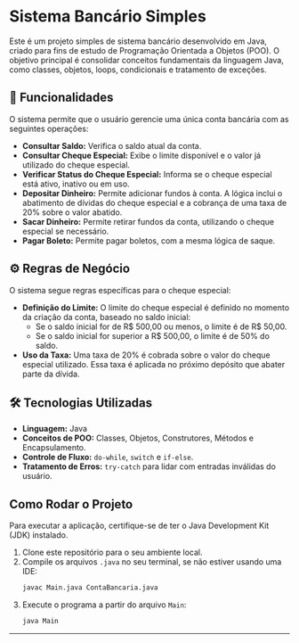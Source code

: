 # Sistema Bancário Simples

Este é um projeto simples de sistema bancário desenvolvido em Java, criado para fins de estudo de Programação Orientada a Objetos (POO). O objetivo principal é consolidar conceitos fundamentais da linguagem Java, como classes, objetos, loops, condicionais e tratamento de exceções.

## 🚀 Funcionalidades

O sistema permite que o usuário gerencie uma única conta bancária com as seguintes operações:

-   **Consultar Saldo:** Verifica o saldo atual da conta.
-   **Consultar Cheque Especial:** Exibe o limite disponível e o valor já utilizado do cheque especial.
-   **Verificar Status do Cheque Especial:** Informa se o cheque especial está ativo, inativo ou em uso.
-   **Depositar Dinheiro:** Permite adicionar fundos à conta. A lógica inclui o abatimento de dívidas do cheque especial e a cobrança de uma taxa de 20% sobre o valor abatido.
-   **Sacar Dinheiro:** Permite retirar fundos da conta, utilizando o cheque especial se necessário.
-   **Pagar Boleto:** Permite pagar boletos, com a mesma lógica de saque.

## ⚙️ Regras de Negócio

O sistema segue regras específicas para o cheque especial:

-   **Definição do Limite:** O limite do cheque especial é definido no momento da criação da conta, baseado no saldo inicial:
    -   Se o saldo inicial for de R$ 500,00 ou menos, o limite é de R$ 50,00.
    -   Se o saldo inicial for superior a R$ 500,00, o limite é de 50% do saldo.
-   **Uso da Taxa:** Uma taxa de 20% é cobrada sobre o valor do cheque especial utilizado. Essa taxa é aplicada no próximo depósito que abater parte da dívida.

## 🛠️ Tecnologias Utilizadas

-   **Linguagem:** Java
-   **Conceitos de POO:** Classes, Objetos, Construtores, Métodos e Encapsulamento.
-   **Controle de Fluxo:** `do-while`, `switch` e `if-else`.
-   **Tratamento de Erros:** `try-catch` para lidar com entradas inválidas do usuário.

## Como Rodar o Projeto

Para executar a aplicação, certifique-se de ter o Java Development Kit (JDK) instalado.

1.  Clone este repositório para o seu ambiente local.
2.  Compile os arquivos `.java` no seu terminal, se não estiver usando uma IDE:
    ```bash
    javac Main.java ContaBancaria.java
    ```
3.  Execute o programa a partir do arquivo `Main`:
    ```bash
    java Main
    ```

---
